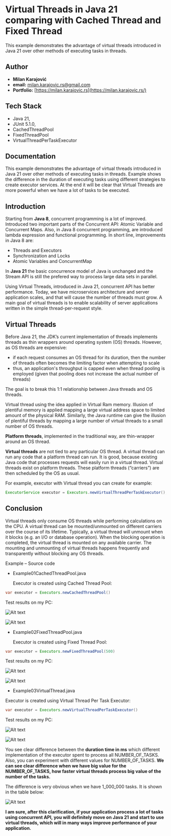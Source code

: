 # Virtual Threads in Java 21 comparing with Cached Thread and Fixed Thread
This example demonstrates the advantage of virtual threads introduced in Java 21 over other methods of executing tasks in threads.



## Author

- **Milan Karajović**
- **email:** milan.karajovic.rs@gmail.com
- **Portfolio:** [https://milan.karajovic.rs](https://milan.karajovic.rs/)



## Tech Stack
 
- Java 21, 
- JUnit 5.1.0, 
- CachedThreadPool
- FixedThreadPool
- VirtualThreadPerTaskExecutor




 ## Documentation

 This example demonstrates the advantage of virtual threads introduced in Java 21 over other methods of executing tasks in threads. Example shows the difference in the duration of executing tasks using different strategies to create executor services. At the end it will be clear that Virtual Threads are more powerful when we have a lot of tasks to be executed.




 ## Introduction
 Starting from **Java 8**, concurrent programming is a lot of improved. Introduced two important parts of the Concurrent API: Atomic Variable and Concurrent Maps. Also, in Java 8 concurrent programming, are introduced lambda expression and functional programming.  In short line, improvements in Java 8 are: 
 
 - Threads and Executors
 - Synchronization and Locks
 - Atomic Variables and ConcurrentMap
   
In **Java 21** the basic concurrence model of Java is unchanged and the Stream API is still the prefered way to process large data sets in parallel.

Using Virtual Threads, introduced in Java 21, concurrent API has better performance. Today, we have microservices architecture and server application scales, and that will cause the number of threads must grow. A main goal of virtual threads is to enable scalability of server applications written in the simple thread-per-request style.




## Virtual Threads

Before Java 21, the JDK’s current implementation of threads implements threads as thin wrappers around operating system (OS) threads. However, as OS threads are expensive:
- if each request consumes an OS thread for its duration, then the number of threads often becomes the limiting factor when attempting to scale
- thus, an application's throughput is capped even when thread pooling is employed (given that pooling does not increase the actual number of threads)

The goal is to break this 1:1 relationship between Java threads and OS threads.

Virtual thread using the idea applied in Virtual Ram memory. Illusion of plentiful memory is applied mapping a large virtual address space to limited amount of the physical RAM. Similarly, the Java runtime can give the illusion of plentiful threads by mapping a large number of virtual threads to a small number of OS threads.

**Platform threads**, implemented in the traditional way, are thin-wrapper around an OS thread.

**Virtual threads** are not tied to any particular OS thread. A virtual thread can run any code that a platform thread can run. It is good, because existing Java code that processes requests will easily run in a virtual thread. Virtual threads exist on platform threads. These platform threads (“carriers”) are then scheduled by the OS as usual.

For example, executor with Virtual thread you can create for example:

```java
ExecutorService executor = Executors.newVirtualThreadPerTaskExecutor();
```




## Conclusion

Virtual threads only consume OS threads while performing calculations on the CPU. A virtual thread can be mounted/unmounted on different carriers over the course of its lifetime. Typically, a virtual thread will unmount when it blocks (e.g. an I/O or database operation). When the blocking operation is completed, the virtual thread is mounted on any available carrier. The mounting and unmounting of virtual threads happens frequently and transparently without blocking any OS threads.




Example – Source code

- Example01CachedThreadPool.java

  Executor is created using Cached Thread Pool:

```java
var executor = Executors.newCachedThreadPool()
```

Test results on my PC:

![Alt text](Documentation/CachedThreadPool01.jpg)

![Alt text](Documentation/CachedThreadPool02.jpg)

- Example02FixedThreadPool.java

  Executor is created using Fixed Thread Pool:

```java
var executor = Executors.newFixedThreadPool(500)
```

Test results on my PC:

![Alt text](Documentation/FixedThreadPool01.jpg)

![Alt text](Documentation/FixedThreadPool02.jpg)

- Example03VirtualThread.java

 Executor is created using Virtual Thread  Per Task Executor:

 ```java
var executor = Executors.newVirtualThreadPerTaskExecutor()
```

Test results on my PC:

![Alt text](Documentation/VirtualThreadPerTask01.jpg)

![Alt text](Documentation/VirtualThreadPerTask02.jpg)

You see clear difference between the **duration time in ms** which different implementation of the executor spent to process all NUMBER_OF_TASKS. Also, you can experiment with different values for NUMBER_OF_TASKS. **We can see clear difference when we have big value for the NUMBER_OF_TASKS, how faster virtual threads process big value of the number of the tasks.**

The difference is very obvious when we have 1_000_000 tasks. It is shown in the table below:

![Alt text](Documentation/Comparation.jpg)

**I am sure, after this clarification, if your application process a lot of tasks using concurrent API, you will definitely move on Java 21 and start to use virtual threads, which will in many ways improve performance of your application.**
